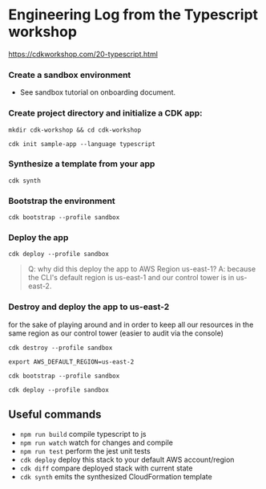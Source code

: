 # Engineering Log from the Typescript workshop
https://cdkworkshop.com/20-typescript.html

### Create a sandbox environment
- See sandbox tutorial on onboarding document.

### Create project directory and initialize a CDK app:
`mkdir cdk-workshop && cd cdk-workshop`

`cdk init sample-app --language typescript`

### Synthesize a template from your app
`cdk synth`

### Bootstrap the environment
`cdk bootstrap --profile sandbox`

### Deploy the app
`cdk deploy --profile sandbox`

> Q: why did this deploy the app to AWS Region us-east-1? 
> A: because the CLI's default region is us-east-1 and our control tower is in us-east-2. 

### Destroy and deploy the app to us-east-2 

for the sake of playing around and in order to keep all our resources in the same region as our control tower (easier to audit via the console)

`cdk destroy --profile sandbox`

`export AWS_DEFAULT_REGION=us-east-2`

`cdk bootstrap --profile sandbox`

`cdk deploy --profile sandbox`

## Useful commands

* `npm run build`   compile typescript to js
* `npm run watch`   watch for changes and compile
* `npm run test`    perform the jest unit tests
* `cdk deploy`      deploy this stack to your default AWS account/region
* `cdk diff`        compare deployed stack with current state
* `cdk synth`       emits the synthesized CloudFormation template
